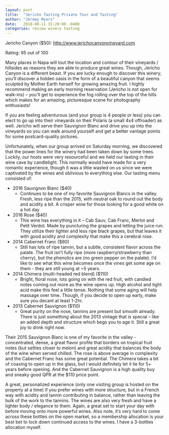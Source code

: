 ```yaml
---
layout: post
title:  "Jericho Tasting Private Tour and Tasting"
author: "Jeremy Myers"
date:   2018-08-11 15:20:00 -0400
categories: review winery tasting
---
```

Jericho Canyon ($50): <http://www.jerichocanyonvineyard.com>

Rating: 95 out of 100

Many places in Napa will tout the location and contour of their vineyards / hillsides as reasons they are able to produce great wines.  Though, Jericho Canyon is a different beast.  If you are lucky enough to discover this winery, you’ll discover a hidden oasis in the form of a beautiful canyon that seems sculpted by Mother Earth herself for growing amazing fruit.  I highly recommend making an early morning reservation (Jericho is not open for walk-ins) – you'll get to experience the fog rolling over the top of the hills which makes for an amazing, picturesque scene for photography enthusiasts!

If you are feeling adventurous (and your group is 4 people or less) you can elect to go up into their vineyards on their Polaris (a small 4x4 offroader) as well.  Jericho will serve their Sauvignon Blanc and drive you up into the vineyards so you can walk around yourself and get a better vantage points for some postcard-quality pictures.  

Unfortunately, when our group arrived on Saturday morning, we discovered that the power lines for the winery had been taken down by some trees.  Luckily, our hosts were very resourceful and we held our tasting in their wine cave by candlelight.  This normally would have made for a very romantic experience, though it was a little wasted on us since we were captivated by the wines and oblivious to everything else.  Our tasting menu consisted of:
* 2016 Sauvignon Blanc ($40)
  * Continues to be one of my favorite Sauvignon Blancs in the valley.  Fresh, less ripe than the 2015, with neutral oak to round out the body and acidity a bit.  A crisper wine for those looking for a good white on a hot day
* 2016 Rose ($40)
  * This wine has everything in it – Cab Sauv, Cab Franc, Merlot and Petit Verdot.  Made by puncturing the grapes and letting the juice run.  They utilize their lighter and less ripe black grapes, but that leaves it with good acidity and complexity that make this a cerebral rose.
* 2014 Cabernet Franc ($80)
  * Still has lots of ripe tannin, but a subtle, consistent flavor across the palate.  The fruit isn’t fully ripe (more raspberry/strawberry than cherry), but the phenolics are (no green pepper on the palate).  I’d like to see what this wine becomes once the vines get some age on them - they are still young at ~5 years.
* 2014 Chimera (multi-headed red blend) ($110)
  * Bright, floral nose, lots going on with the red fruit, with candied notes coming out more as the wine opens up.  High alcohol and tight acid make this feel a little tense.  Nothing that some aging will help massage over time.  Though, if you decide to open up early, make sure you decant at least 1-2hr.
* 2013 Cabernet Sauvignon ($110)
  * Great purity on the nose, tannins are present but smooth already.  There is just something about the 2013 vintage that is special – like an added depth and structure which begs you to age it.  Still a great joy to drink right now.

Their 2015 Sauvignon Blanc is one of my favorite in the valley - concentrated, dense, a great flavor profile that borders on tropical fruit notes (but settles closer to melon) and great acidity that balances the body of the wine when served chilled.  The rose is above average in complexity and the Cabernet Franc has some great potential.  The Chimera takes a bit of coaxing to open up in the glass, but I would definitely let it lie for 5+ years before opening.  And the Cabernet Sauvignon is a high quality buy and sneaky good QPR at the $110 price point.

A great, personalized experience (only one visiting group is hosted on the property at a time) if you prefer wines with more structure, but in a French way with acidity and tannin contributing in balance, rather than leaving the bulk of the work to the tannins.  The wines are also very fresh and have a lighter body / elegance to them.  Again, a great set to start your day with before moving onto more powerful wines.  Also note, it’s very hard to come across these bottles on the open market, so a membership allocation is your best bet to lock down continued access to the wines.  I have a 3-bottles allocation myself.  
